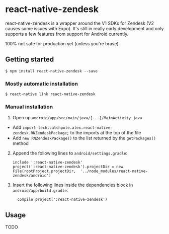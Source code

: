 
# react-native-zendesk

react-native-zendesk is a wrapper around the V1 SDKs for Zendesk (V2 causes some issues with Expo). It's still in really early development and only supports a few features from support for Android currently.

100% not safe for production yet (unless you're brave).

## Getting started

`$ npm install react-native-zendesk --save`

### Mostly automatic installation

`$ react-native link react-native-zendesk`

### Manual installation

1. Open up `android/app/src/main/java/[...]/MainActivity.java`
  - Add `import tech.catchpole.alex.react-native-zendesk.RNZendeskPackage;` to the imports at the top of the file
  - Add `new RNZendeskPackage()` to the list returned by the `getPackages()` method
2. Append the following lines to `android/settings.gradle`:
  	```
  	include ':react-native-zendesk'
  	project(':react-native-zendesk').projectDir = new File(rootProject.projectDir, 	'../node_modules/react-native-zendesk/android')
  	```
3. Insert the following lines inside the dependencies block in `android/app/build.gradle`:
  	```
      compile project(':react-native-zendesk')
  	```

## Usage
TODO
  
